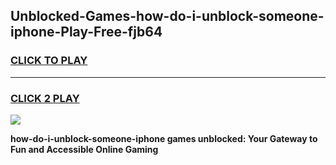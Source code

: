 
## Unblocked-Games-how-do-i-unblock-someone-iphone-Play-Free-fjb64
<h3>
<a href="https://premium76.site?title=how-do-i-unblock-someone-iphone&ref=18A1">CLICK TO PLAY</a></h3>
<hr>

<h3>
<a href="https://premium76.site?title=how-do-i-unblock-someone-iphone&ref=18A1">CLICK 2 PLAY</a>
  
</h3>

<a href="https://premium76.site?title=how-do-i-unblock-someone-iphone&ref=18A1"><img src="https://clearcache.store/games.png"></a>


**how-do-i-unblock-someone-iphone games unblocked: Your Gateway to Fun and Accessible Online Gaming**
